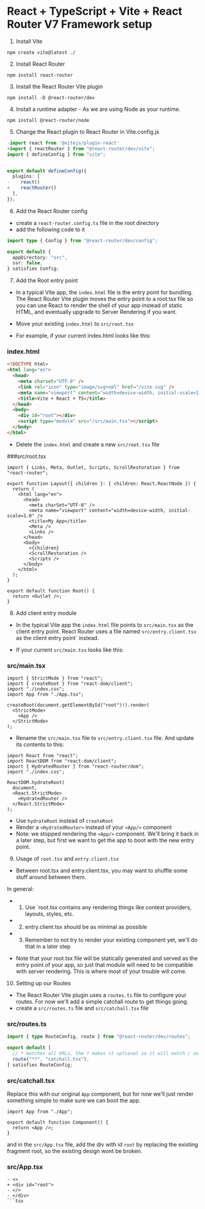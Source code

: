 # React + TypeScript + Vite + React Router V7 Framework setup

1. Install Vite

```shell
npm create vite@latest ./
```

2. Install React Router

```shell
npm install react-router
```

3. Install the React Router Vite plugin

```shell
npm install -D @react-router/dev
```

4. Install a runtime adapter - As we are using Node as your runtime.

```shell
npm install @react-router/node
```

5. Change the React plugin to React Router in Vite.config.js

```ts
-import react from '@vitejs/plugin-react'
+import { reactRouter } from "@react-router/dev/vite";
import { defineConfig } from "vite";


export default defineConfig({
  plugins: [
-    react()
+    reactRouter()
  ],
});
```

6. Add the React Router config

- create a `react-router.config.ts` file in the root directory
- add the following code to it

```ts
import type { Config } from "@react-router/dev/config";

export default {
  appDirectory: "src",
  ssr: false,
} satisfies Config;
```

7. Add the Root entry point

- In a typical Vite app, the `index.html` file is the entry point for bundling. The React Router Vite plugin moves the entry point to a root.tsx file so you can use React to render the shell of your app instead of static HTML, and eventually upgrade to Server Rendering if you want.

- Move your existing `index.html` to `src/root.tsx`

- For example, if your current index.html looks like this:

### index.html

```html
<!DOCTYPE html>
<html lang="en">
  <head>
    <meta charset="UTF-8" />
    <link rel="icon" type="image/svg+xml" href="/vite.svg" />
    <meta name="viewport" content="width=device-width, initial-scale=1.0" />
    <title>Vite + React + TS</title>
  </head>
  <body>
    <div id="root"></div>
    <script type="module" src="/src/main.tsx"></script>
  </body>
</html>
```

- Delete the `index.html` and create a new `src/root.tsx` file

###src/root.tsx

```tsx
import { Links, Meta, Outlet, Scripts, ScrollRestoration } from "react-router";

export function Layout({ children }: { children: React.ReactNode }) {
  return (
    <html lang="en">
      <head>
        <meta charSet="UTF-8" />
        <meta name="viewport" content="width=device-width, initial-scale=1.0" />
        <title>My App</title>
        <Meta />
        <Links />
      </head>
      <body>
        <{children}
        <ScrollRestoration />
        <Scripts />
      </body>
    </html>
  );
}

export default function Root() {
  return <Outlet />;
}
```

8. Add client entry module

- In the typical Vite app the `index.html` file points to `src/main.tsx` as the client entry point. React Router uses a file named `src/entry.client.tsx` as the client entry point` instead.

- If your current `src/main.tsx` looks like this:

### src/main.tsx

```tsx
import { StrictMode } from "react";
import { createRoot } from "react-dom/client";
import "./index.css";
import App from "./App.tsx";

createRoot(document.getElementById("root")!).render(
  <StrictMode>
    <App />
  </StrictMode>
);
```

- Rename the `src/main.tsx` file to `src/entry.client.tsx` file. And update its contents to this:

```tsx
import React from "react";
import ReactDOM from "react-dom/client";
import { HydratedRouter } from "react-router/dom";
import "./index.css";

ReactDOM.hydrateRoot(
  document,
  <React.StrictMode>
    <HydratedRouter />
  </React.StrictMode>
);
```

- Use `hydrateRoot` instead of `createRoot`
- Render a `<HydratedRouter>` instead of your `<App/>` component
- Note: we stopped rendering the `<App/>` component. We'll bring it back in a later step, but first we want to get the app to boot with the new entry point.

9. Usage of `root.tsx` and `entry.client.tsx`

- Between root.tsx and entry.client.tsx, you may want to shuffle some stuff around between them.

In general:

- 1. Use `root.tsx contains any rendering things like context providers, layouts, styles, etc.
- 2. entry.client.tsx should be as minimal as possible
- 3. Remember to not try to render your existing <App/> component yet, we'll do that in a later step

- Note that your root.tsx file will be statically generated and served as the entry point of your app, so just that module will need to be compatible with server rendering. This is where most of your trouble will come.

10. Setting up our Routes

- The React Router Vite plugin uses a `routes.ts` file to configure your routes. For now we'll add a simple catchall route to get things going.
- create a `src/routes.ts` file and `src/catchall.tsx` file

### src/routes.ts

```ts
import { type RouteConfig, route } from "@react-router/dev/routes";

export default [
  // * matches all URLs, the ? makes it optional so it will match / as well
  route("*?", "catchall.tsx"),
] satisfies RouteConfig;
```

### src/catchall.tsx

Replace this with our original `App` component, but for now we'll just render something simple to make sure we can boot the app.

```tsx
import App from "./App";

export default function Component() {
  return <App />;
}
```

and in the `src/App.tsx` file, add the div with id `root` by replacing the existing fragment root, so the existing design wont be broken.

### src/App.tsx

````tsx
- <>
+ <div id="root">
- </>
- </div>
```tsx

````
